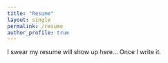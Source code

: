 ```yaml
---
title: "Resume"
layout: single
permalink: /resume
author_profile: true
---
```


I swear my resume will show up here... Once I write it.